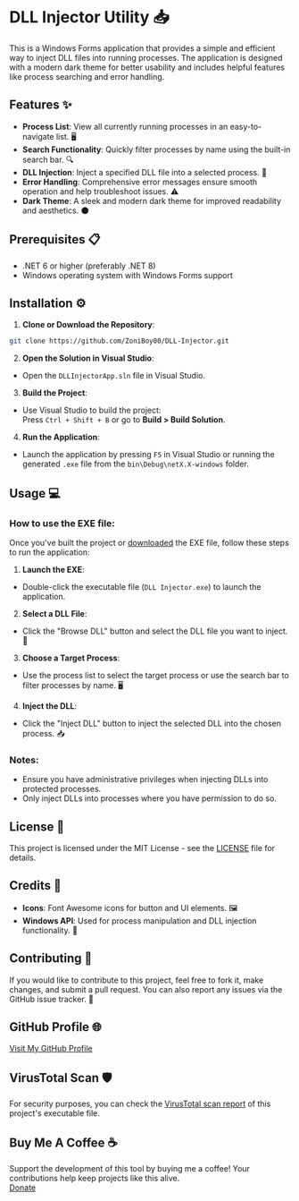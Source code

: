 ﻿# DLL Injector Utility 📥
This is a Windows Forms application that provides a simple and efficient way to inject DLL files into running processes. The application is designed with a modern dark theme for better usability and includes helpful features like process searching and error handling.

## Features ✨
- **Process List**: View all currently running processes in an easy-to-navigate list. 🖥️
- **Search Functionality**: Quickly filter processes by name using the built-in search bar. 🔍
- **DLL Injection**: Inject a specified DLL file into a selected process. 💾
- **Error Handling**: Comprehensive error messages ensure smooth operation and help troubleshoot issues. ⚠️
- **Dark Theme**: A sleek and modern dark theme for improved readability and aesthetics. 🌑

## Prerequisites 📋
- .NET 6 or higher (preferably .NET 8)  
- Windows operating system with Windows Forms support  

## Installation ⚙️
1. **Clone or Download the Repository**: 
```bash 
git clone https://github.com/ZoniBoy00/DLL-Injector.git
```

2. **Open the Solution in Visual Studio**:
- Open the `DLLInjectorApp.sln` file in Visual Studio.
3. **Build the Project**:
- Use Visual Studio to build the project:  
  Press `Ctrl + Shift + B` or go to **Build > Build Solution**.
4. **Run the Application**:
- Launch the application by pressing `F5` in Visual Studio or running the generated `.exe` file from the `bin\Debug\netX.X-windows` folder.

## Usage 💻
### How to use the EXE file:
Once you've built the project or [downloaded](https://github.com/ZoniBoy00/DLL-Injector/releases/latest) the EXE file, follow these steps to run the application:

1. **Launch the EXE**:
- Double-click the executable file (`DLL Injector.exe`) to launch the application.
2. **Select a DLL File**:
- Click the "Browse DLL" button and select the DLL file you want to inject. 📂
3. **Choose a Target Process**:
- Use the process list to select the target process or use the search bar to filter processes by name. 🖥️
4. **Inject the DLL**:
- Click the "Inject DLL" button to inject the selected DLL into the chosen process. 📥

### Notes:
- Ensure you have administrative privileges when injecting DLLs into protected processes.
- Only inject DLLs into processes where you have permission to do so.

## License 📄
This project is licensed under the MIT License - see the [LICENSE](https://github.com/ZoniBoy00/DLL-Injector/blob/main/LICENSE) file for details.

## Credits 🎉
- **Icons**: Font Awesome icons for button and UI elements. 🖼️
- **Windows API**: Used for process manipulation and DLL injection functionality. 🧰

## Contributing 🤝
If you would like to contribute to this project, feel free to fork it, make changes, and submit a pull request. You can also report any issues via the GitHub issue tracker. 🐞

## GitHub Profile 🌐
[Visit My GitHub Profile](https://github.com/ZoniBoy00)

## VirusTotal Scan 🛡️
For security purposes, you can check the [VirusTotal scan report](https://www.virustotal.com/gui/file/c5fc3592dcd6ba49af63d1cbf748f180e00dbe0756040c73fb61665595e7be87) of this project's executable file.

## Buy Me A Coffee ☕
Support the development of this tool by buying me a coffee! Your contributions help keep projects like this alive.  
[Donate](https://buymeacoffee.com/zoniboy00)
